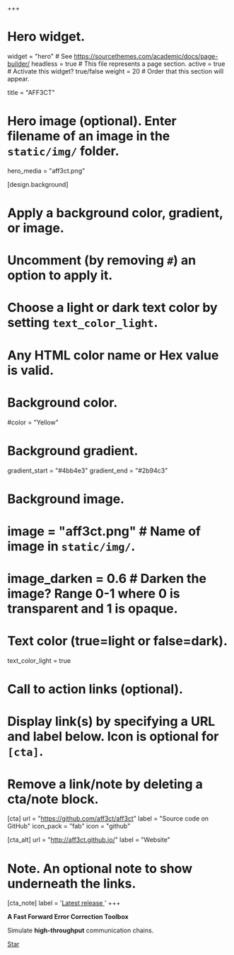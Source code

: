 +++
# Hero widget.
widget = "hero"  # See https://sourcethemes.com/academic/docs/page-builder/
headless = true  # This file represents a page section.
active = true  # Activate this widget? true/false
weight = 20  # Order that this section will appear.

title = "AFF3CT"

# Hero image (optional). Enter filename of an image in the `static/img/` folder.
hero_media = "aff3ct.png"

[design.background]
  # Apply a background color, gradient, or image.
  #   Uncomment (by removing `#`) an option to apply it.
  #   Choose a light or dark text color by setting `text_color_light`.
  #   Any HTML color name or Hex value is valid.

  # Background color.
  #color = "Yellow"
  
  # Background gradient.
  gradient_start = "#4bb4e3"
  gradient_end = "#2b94c3"
  
  # Background image.
  # image = "aff3ct.png"  # Name of image in `static/img/`.
  # image_darken = 0.6  # Darken the image? Range 0-1 where 0 is transparent and 1 is opaque.

  # Text color (true=light or false=dark).
  text_color_light = true

# Call to action links (optional).
#   Display link(s) by specifying a URL and label below. Icon is optional for `[cta]`.
#   Remove a link/note by deleting a cta/note block.
[cta]
  url = "https://github.com/aff3ct/aff3ct"
  label = "Source code on GitHub"
  icon_pack = "fab"
  icon = "github"
  
[cta_alt]
  url = "http://aff3ct.github.io/"
  label = "Website"

# Note. An optional note to show underneath the links.
[cta_note]
  label = '<a id="academic-release" href="https://github.com/aff3ct/aff3ct/releases/" data-repo="aff3ct/aff3ct">Latest release <!-- V --></a>'
+++

**A Fast Forward Error Correction Toolbox**

Simulate **high-throughput** communication chains.

<span style="text-shadow: none;"><a class="github-button" href="https://github.com/aff3ct/aff3ct" data-icon="octicon-star" data-size="large" data-show-count="true" aria-label="Star this on GitHub">Star</a><script async defer src="https://buttons.github.io/buttons.js"></script></span>
